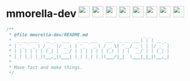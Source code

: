 # mmorella-dev <img width="30" src="https://cdn.jsdelivr.net/gh/devicons/devicon/icons/javascript/javascript-original.svg" /> <img width="30" src="https://cdn.jsdelivr.net/gh/devicons/devicon/icons/typescript/typescript-original.svg" /> <img width="30" src="https://cdn.jsdelivr.net/gh/devicons/devicon/icons/html5/html5-original.svg" /> <img width="30" src="https://cdn.jsdelivr.net/gh/devicons/devicon/icons/cplusplus/cplusplus-original.svg" /> <img width="30" src="https://cdn.jsdelivr.net/gh/devicons/devicon/icons/java/java-original.svg" /> <img width="30" src="https://cdn.jsdelivr.net/gh/devicons/devicon/icons/python/python-original.svg" /> <img width="30" src="https://cdn.jsdelivr.net/gh/devicons/devicon/icons/react/react-original.svg" /> <img width="30" src="https://cdn.jsdelivr.net/gh/devicons/devicon/icons/rust/rust-original.svg" />

```js
/** 
 * @file mmorella-dev/README.md                     _ _
 *  _ __ ___   __ _  ___   _ __ ___   ___  _ __ ___| | | __ _
 * | '_ ` _ \ / _` |/ _ \ | '_ ` _ \ / _ \| '__/ _ \ | |/ _` |
 * | | | | | | (_| |  __/ | | | | | | (_) | | |  __/ | | (_| |
 * |_| |_| |_|\__,_|\___| |_| |_| |_|\___/|_|  \___|_|_|\__,_|
 *
 * Move fast and make things.
 */
 ```
